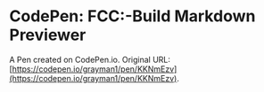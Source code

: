 # CodePen: FCC:-Build Markdown Previewer

A Pen created on CodePen.io. Original URL: [https://codepen.io/grayman1/pen/KKNmEzv](https://codepen.io/grayman1/pen/KKNmEzv).


